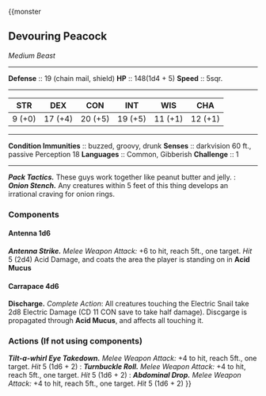 {{monster
## Devouring Peacock
*Medium Beast*
___
**Defense**     :: 19 (chain mail, shield)
**HP**          :: 148(1d4 + 5)
**Speed**       :: 5sqr.
___
|  STR  |  DEX  |  CON  |  INT  |  WIS  |  CHA  |
|:-----:|:-----:|:-----:|:-----:|:-----:|:-----:|
|9 (+0)|17 (+4)|20 (+5)|19 (+5)|11 (+1)|12 (+1)|
___
**Condition Immunities** :: buzzed, groovy, drunk
**Senses**               :: darkvision 60 ft., passive Perception 18
**Languages**            :: Common, Gibberish
**Challenge**            :: 1
___
***Pack Tactics.*** These guys work together like peanut butter and jelly.
:
***Onion Stench.*** Any creatures within 5 feet of this thing develops an irrational craving for onion rings.

### Components
#### Antenna 1d6
***Antenna Strike.*** *Melee Weapon Attack:* +6 to hit, reach 5ft., one target. *Hit* 5 (2d4) Acid Damage, and coats the area the player is standing on in **Acid Mucus**
 
#### Carrapace 4d6
**Discharge.** *Complete Action*: All creatures touching the Electric Snail take 2d8 Electric Damage (CD 11 CON save to take half damage). Discgarge is propagated through **Acid Mucus**, and affects all touching it.

### Actions (If not using components)
***Tilt-a-whirl Eye Takedown.*** *Melee Weapon Attack:* +4 to hit, reach 5ft., one target. *Hit* 5 (1d6 + 2) 
:
***Turnbuckle Roll.*** *Melee Weapon Attack:* +4 to hit, reach 5ft., one target. *Hit* 5 (1d6 + 2) 
:
***Abdominal Drop.*** *Melee Weapon Attack:* +4 to hit, reach 5ft., one target. *Hit* 5 (1d6 + 2) 
}}

